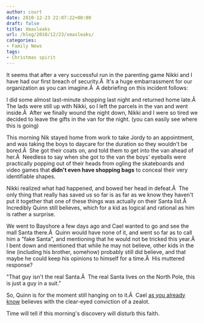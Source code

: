 ```yaml
---
author: court
date: 2010-12-23 22:07:22+00:00
draft: false
title: Xmasleaks
url: /blog/2010/12/23/xmasleaks/
categories:
- Family News
tags:
- Christmas spirit
---
```


It seems that after a very successful run in the parenting game Nikki and I have had our first breach of security.Â  It's a huge embarrassment for our organization as you can imagine.Â  A debriefing on this incident follows:

I did some almost last-minute shopping last night and returned home late.Â  The lads were still up with Nikki, so I left the parcels in the van and went inside.Â  After we finally wound the night down, Nikki and I were so tired we decided to leave the gifts in the van for the night. (you can easily see where this is going)

This morning Nik stayed home from work to take Jordy to an appointment, and was taking the boys to daycare for the duration so they wouldn't be bored.Â  She got their coats on, and told them to get into the van ahead of her.Â  Needless to say when she got to the van the boys' eyeballs were practically popping out of their heads from ogling the skateboards and video games that **didn't even have shopping bags** to conceal their very identifiable shapes.

Nikki realized what had happened, and bowed her head in defeat.Â  The only thing that really has saved us so far is as far as we know they haven't put it together that one of these things was actually on their Santa list.Â  Incredibly Quinn still believes, which for a kid as logical and rational as him is rather a surprise.

We went to Bayshore a few days ago and Cael wanted to go and see the mall Santa there.Â  Quinn would have none of it, and went so far as to call him a "fake Santa", and mentioning that he would not be tricked this year.Â  I bent down and mentioned that while he may not believe, other kids in the line (including his brother, somehow) probably still did believe, and that maybe he could keep his opinions to himself for a time.Â  His muttered response?

"That guy isn't the real Santa.Â  The real Santa lives on the North Pole, this is just a guy in a suit."

So, Quinn is for the moment still hanging on to it.Â  Cael [as you already know](http://www.vallentyne.com/blog/2010/12/20/caels-christmas-list-for-santa/) believes with the clear-eyed conviction of a zealot.

Time will tell if this morning's discovery will disturb this faith.
